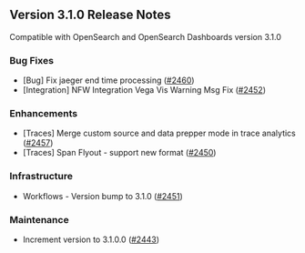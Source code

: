 ## Version 3.1.0 Release Notes

Compatible with OpenSearch and OpenSearch Dashboards version 3.1.0

### Bug Fixes

- [Bug] Fix jaeger end time processing ([#2460](https://github.com/opensearch-project/dashboards-observability/pull/2460))
- [Integration] NFW Integration Vega Vis Warning Msg Fix ([#2452](https://github.com/opensearch-project/dashboards-observability/pull/2452))

### Enhancements

- [Traces] Merge custom source and data prepper mode in trace analytics ([#2457](https://github.com/opensearch-project/dashboards-observability/pull/2457))
- [Traces] Span Flyout - support new format ([#2450](https://github.com/opensearch-project/dashboards-observability/pull/2450))

### Infrastructure

- Workflows - Version bump to 3.1.0 ([#2451](https://github.com/opensearch-project/dashboards-observability/pull/2451))

### Maintenance

- Increment version to 3.1.0.0 ([#2443](https://github.com/opensearch-project/dashboards-observability/pull/2443))
